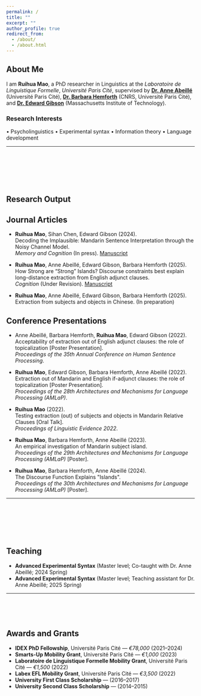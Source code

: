 ```yaml
---
permalink: /
title: ""
excerpt: ""
author_profile: true
redirect_from: 
  - /about/
  - /about.html
---
```


<h2 id="about-me">About Me</h2>

I am **Ruihua Mao**, a PhD researcher in Linguistics at the *Laboratoire de Linguistique Formelle*, *Université Paris Cité*, supervised by [**Dr. Anne Abeillé**](<http://www.llf.cnrs.fr/fr/Gens/Abeille>) (Université Paris Cité), [**Dr. Barbara Hemforth**](http://www.llf.cnrs.fr/fr/Gens/Hemforth) (CNRS, Université Paris Cité), and [**Dr. Edward Gibson**](https://tedlab.mit.edu/ted.html) (Massachusetts Institute of Technology).



### Research Interests
• Psycholinguistics • Experimental syntax • Information theory • Language development







---
<br><br><br><br><br>

<h2 id="research-output">Research Output</h2> 

## Journal Articles

- **Ruihua Mao**, Sihan Chen, Edward Gibson (2024).  
  Decoding the Implausible: Mandarin Sentence Interpretation through the Noisy Channel Model.  
  *Memory and Cognition* (In press). [Manuscript](https://drive.google.com/file/d/1WIAd69J_L-6Tr5ymlA-gOrsuk2xQnLTR/view?usp=sharing)

- **Ruihua Mao**, Anne Abeillé, Edward Gibson, Barbara Hemforth (2025).  
  How Strong are “Strong” Islands? Discourse constraints best explain long-distance extraction from English adjunct clauses.  
  *Cognition* (Under Revision). [Manuscript](https://drive.google.com/file/d/1c1BmYLJfVu70xcKtZvrq4Ln-xHAhFjNw/view?usp=share_link)

- **Ruihua Mao**, Anne Abeillé, Edward Gibson, Barbara Hemforth (2025).  
  Extraction from subjects and objects in Chinese. (In preparation)


## Conference Presentations

- Anne Abeillé, Barbara Hemforth, **Ruihua Mao**, Edward Gibson (2022).  
  Acceptability of extraction out of English adjunct clauses: the role of topicalization [Poster Presentation].  
  *Proceedings of the 35th Annual Conference on Human Sentence Processing*.

- **Ruihua Mao**, Edward Gibson, Barbara Hemforth, Anne Abeillé (2022).  
  Extraction out of Mandarin and English if-adjunct clauses: the role of topicalization [Poster Presentation].  
  *Proceedings of the 28th Architectures and Mechanisms for Language Processing (AMLaP)*.

- **Ruihua Mao** (2022).  
  Testing extraction (out) of subjects and objects in Mandarin Relative Clauses [Oral Talk].  
  *Proceedings of Linguistic Evidence 2022*.

- **Ruihua Mao**, Barbara Hemforth, Anne Abeillé (2023).  
  An empirical investigation of Mandarin subject island.  
  *Proceedings of the 29th Architectures and Mechanisms for Language Processing (AMLaP)* [Poster].

- **Ruihua Mao**, Barbara Hemforth, Anne Abeillé (2024).  
  The Discourse Function Explains "Islands".  
  *Proceedings of the 30th Architectures and Mechanisms for Language Processing (AMLaP)* [Poster].
---
<br><br><br><br><br>
<h2 id="teaching">Teaching</h2>

- **Advanced Experimental Syntax** (Master level; Co-taught with Dr. Anne Abeillé; 2024 Spring)  
- **Advanced Experimental Syntax** (Master level; Teaching assistant for Dr. Anne Abeillé; 2025 Spring)

---
<br><br><br>

<h2 id="awards">Awards and Grants</h2>

- **IDEX PhD Fellowship**, Université Paris Cité — *€78,000*  (2021–2024)  
- **Smarts-Up Mobility Grant**, Université Paris Cité — *€1,000* (2023)  
- **Laboratoire de Linguistique Formelle Mobility Grant**, Université Paris Cité — *€1,500* (2022)  
- **Labex EFL Mobility Grant**, Université Paris Cité — *€3,500* (2022)  
- **University First Class Scholarship** — (2016–2017)  
- **University Second Class Scholarship** — (2014–2015)
